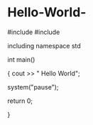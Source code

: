 # Hello-World-

#include <iostream>
#include <iomanip>



including namespace std


int main()

{
cout >> " Hello World";



system("pause");

return 0;

}
